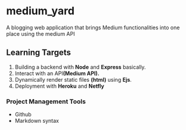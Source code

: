 # medium_yard
A blogging web application that brings Medium functionalities into one place using the medium API

<h2>Learning Targets</h2>
<ol>
  <li>Building a backend with <b>Node</b> and <b>Express</b> basically.</li>
  <li>Interact with an API<b>(Medium API).</b></li>
  <li>Dynamically render static files <b>(html)</b> using <b>Ejs</b>.</li>
  <li>Deployment with <b>Heroku</b> and <b>Netfly</b></li>
</ol>
<h3>Project Management Tools</h3>
  <ul>
    <li>Github</li>
    <li>Markdown syntax</li>
  </ul>
